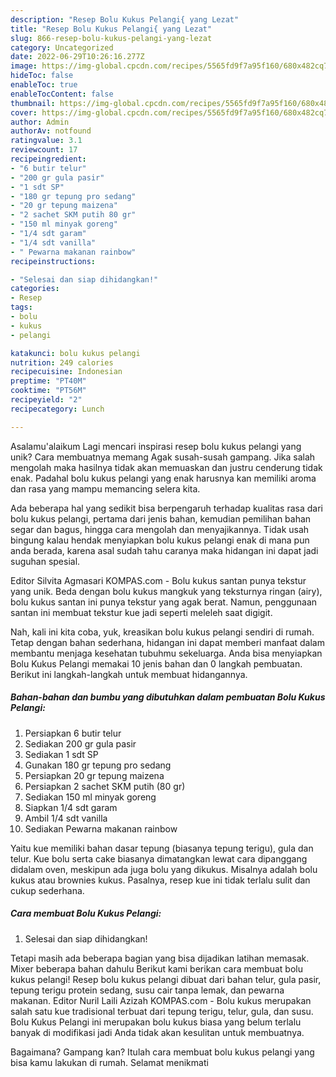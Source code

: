 ```yaml
---
description: "Resep Bolu Kukus Pelangi{ yang Lezat"
title: "Resep Bolu Kukus Pelangi{ yang Lezat"
slug: 866-resep-bolu-kukus-pelangi-yang-lezat
category: Uncategorized
date: 2022-06-29T10:26:16.277Z
image: https://img-global.cpcdn.com/recipes/5565fd9f7a95f160/680x482cq70/bolu-kukus-pelangi-foto-resep-utama.jpg
hideToc: false
enableToc: true
enableTocContent: false
thumbnail: https://img-global.cpcdn.com/recipes/5565fd9f7a95f160/680x482cq70/bolu-kukus-pelangi-foto-resep-utama.jpg
cover: https://img-global.cpcdn.com/recipes/5565fd9f7a95f160/680x482cq70/bolu-kukus-pelangi-foto-resep-utama.jpg
author: Admin
authorAv: notfound
ratingvalue: 3.1
reviewcount: 17
recipeingredient:
- "6 butir telur"
- "200 gr gula pasir"
- "1 sdt SP"
- "180 gr tepung pro sedang"
- "20 gr tepung maizena"
- "2 sachet SKM putih 80 gr"
- "150 ml minyak goreng"
- "1/4 sdt garam"
- "1/4 sdt vanilla"
- " Pewarna makanan rainbow"
recipeinstructions:

- "Selesai dan siap dihidangkan!"
categories:
- Resep
tags:
- bolu
- kukus
- pelangi

katakunci: bolu kukus pelangi 
nutrition: 249 calories
recipecuisine: Indonesian
preptime: "PT40M"
cooktime: "PT56M"
recipeyield: "2"
recipecategory: Lunch

---
```



Asalamu'alaikum Lagi mencari inspirasi resep bolu kukus pelangi yang unik? Cara membuatnya memang Agak susah-susah gampang. Jika salah mengolah maka hasilnya tidak akan memuaskan dan justru cenderung tidak enak. Padahal bolu kukus pelangi yang enak harusnya kan memiliki aroma dan rasa yang mampu memancing selera kita.


Ada beberapa hal yang sedikit bisa berpengaruh terhadap kualitas rasa dari bolu kukus pelangi, pertama dari jenis bahan, kemudian pemilihan bahan segar dan bagus, hingga cara mengolah dan menyajikannya. Tidak usah bingung kalau hendak menyiapkan bolu kukus pelangi enak di mana pun anda berada, karena asal sudah tahu caranya maka hidangan ini dapat jadi suguhan spesial.

Editor Silvita Agmasari KOMPAS.com - Bolu kukus santan punya tekstur yang unik. Beda dengan bolu kukus mangkuk yang teksturnya ringan (airy), bolu kukus santan ini punya tekstur yang agak berat. Namun, penggunaan santan ini membuat tekstur kue jadi seperti meleleh saat digigit.


Nah, kali ini kita coba, yuk, kreasikan bolu kukus pelangi sendiri di rumah. Tetap dengan bahan sederhana, hidangan ini dapat memberi manfaat dalam membantu menjaga kesehatan tubuhmu sekeluarga. Anda bisa menyiapkan Bolu Kukus Pelangi memakai 10 jenis bahan dan 0 langkah pembuatan. Berikut ini langkah-langkah untuk membuat hidangannya.

<!--inarticleads1-->

##### Bahan-bahan dan bumbu yang dibutuhkan dalam pembuatan Bolu Kukus Pelangi:

1. Persiapkan 6 butir telur
1. Sediakan 200 gr gula pasir
1. Sediakan 1 sdt SP
1. Gunakan 180 gr tepung pro sedang
1. Persiapkan 20 gr tepung maizena
1. Persiapkan 2 sachet SKM putih (80 gr)
1. Sediakan 150 ml minyak goreng
1. Siapkan 1/4 sdt garam
1. Ambil 1/4 sdt vanilla
1. Sediakan  Pewarna makanan rainbow


Yaitu kue memiliki bahan dasar tepung (biasanya tepung terigu), gula dan telur. Kue bolu serta cake biasanya dimatangkan lewat cara dipanggang didalam oven, meskipun ada juga bolu yang dikukus. Misalnya adalah bolu kukus atau brownies kukus. Pasalnya, resep kue ini tidak terlalu sulit dan cukup sederhana. 

<!--inarticleads2-->

##### Cara membuat Bolu Kukus Pelangi:


1. Selesai dan siap dihidangkan!

Tetapi masih ada beberapa bagian yang bisa dijadikan latihan memasak. Mixer beberapa bahan dahulu Berikut kami berikan cara membuat bolu kukus pelangi! Resep bolu kukus pelangi dibuat dari bahan telur, gula pasir, tepung terigu protein sedang, susu cair tanpa lemak, dan pewarna makanan. Editor Nuril Laili Azizah KOMPAS.com - Bolu kukus merupakan salah satu kue tradisional terbuat dari tepung terigu, telur, gula, dan susu. Bolu Kukus Pelangi ini merupakan bolu kukus biasa yang belum terlalu banyak di modifikasi jadi Anda tidak akan kesulitan untuk membuatnya. 

Bagaimana? Gampang kan? Itulah cara membuat bolu kukus pelangi yang bisa kamu lakukan di rumah. Selamat menikmati
